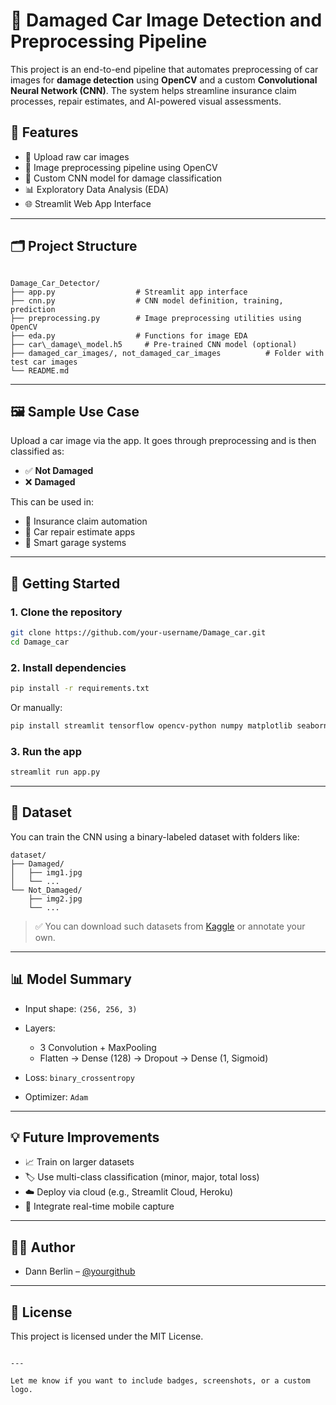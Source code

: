 # 🚗 Damaged Car Image Detection and Preprocessing Pipeline

This project is an end-to-end pipeline that automates preprocessing of car images for **damage detection** using **OpenCV** and a custom **Convolutional Neural Network (CNN)**. The system helps streamline insurance claim processes, repair estimates, and AI-powered visual assessments.

## 🔧 Features

- 📸 Upload raw car images
- 🧼 Image preprocessing pipeline using OpenCV
- 🧠 Custom CNN model for damage classification
- 📊 Exploratory Data Analysis (EDA)
- 🌐 Streamlit Web App Interface

---

## 🗂 Project Structure

```

Damage_Car_Detector/
├── app.py                  # Streamlit app interface
├── cnn.py                  # CNN model definition, training, prediction
├── preprocessing.py        # Image preprocessing utilities using OpenCV
├── eda.py                  # Functions for image EDA
├── car\_damage\_model.h5     # Pre-trained CNN model (optional)
├── damaged_car_images/, not_damaged_car_images          # Folder with test car images
└── README.md

````

---

## 🖼 Sample Use Case

Upload a car image via the app. It goes through preprocessing and is then classified as:

- ✅ **Not Damaged**
- ❌ **Damaged**

This can be used in:

- 🏦 Insurance claim automation  
- 🔧 Car repair estimate apps  
- 📲 Smart garage systems

---

## 🚀 Getting Started

### 1. Clone the repository

```bash
git clone https://github.com/your-username/Damage_car.git
cd Damage_car
````

### 2. Install dependencies

```bash
pip install -r requirements.txt
```

Or manually:

```bash
pip install streamlit tensorflow opencv-python numpy matplotlib seaborn
```

### 3. Run the app

```bash
streamlit run app.py
```

---

## 📁 Dataset

You can train the CNN using a binary-labeled dataset with folders like:

```
dataset/
├── Damaged/
│   ├── img1.jpg
│   └── ...
└── Not_Damaged/
    ├── img2.jpg
    └── ...
```

> ✅ You can download such datasets from [Kaggle](https://www.kaggle.com/datasets) or annotate your own.

---

## 📊 Model Summary

* Input shape: `(256, 256, 3)`
* Layers:

  * 3 Convolution + MaxPooling
  * Flatten → Dense (128) → Dropout → Dense (1, Sigmoid)
* Loss: `binary_crossentropy`
* Optimizer: `Adam`

---

## 💡 Future Improvements

* 📈 Train on larger datasets
* 🏷 Use multi-class classification (minor, major, total loss)
* ☁️ Deploy via cloud (e.g., Streamlit Cloud, Heroku)
* 🔄 Integrate real-time mobile capture

---

## 🧑‍💻 Author

* Dann Berlin – [@yourgithub](https://github.com/yourgithub)

---

## 📄 License

This project is licensed under the MIT License.

```

---

Let me know if you want to include badges, screenshots, or a custom logo.
```
